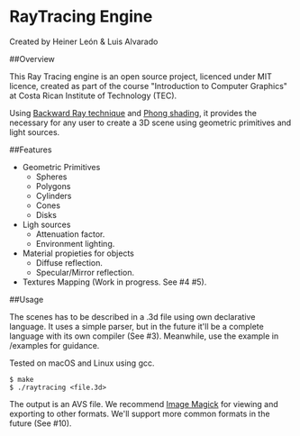 # RayTracing Engine

Created by Heiner León & Luis Alvarado

##Overview

This Ray Tracing engine is an open source project, licenced under MIT licence, created as part of the course "Introduction to Computer Graphics" at Costa Rican Institute of Technology (TEC).

Using <a href="http://cs.stanford.edu/people/eroberts/courses/soco/projects/1997-98/ray-tracing/types.html">Backward Ray technique</a> and <a href="http://web.eecs.umich.edu/~sugih/courses/eecs487/lectures/16-Phong+Shading.pdf">Phong shading</a>, it provides the necessary for any user to create a 3D scene using geometric primitives and light sources.

##Features

- Geometric Primitives
  - Spheres
  - Polygons
  - Cylinders
  - Cones
  - Disks
- Ligh sources
  - Attenuation factor.
  - Environment lighting.
- Material propieties for objects
  - Diffuse reflection.
  - Specular/Mirror reflection.
- Textures Mapping (Work in progress. See #4 #5).

##Usage

The scenes has to be described in a .3d file using own declarative language. It uses a simple parser, but in the future it'll be a complete language with its own compiler (See #3). Meanwhile, use the example in /examples for guidance.

Tested on macOS and Linux using gcc.

```
$ make
$ ./raytracing <file.3d>
```

The output is an AVS file. We recommend <a href="https://www.imagemagick.org/script/index.php">Image Magick</a> for viewing and exporting to other formats. We'll support more common formats in the future (See #10).
